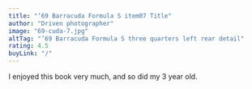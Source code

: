 ```yaml
---
title: "’69 Barracuda Formula S item07 Title"
author: "Driven photographer"
image: "69-cuda-7.jpg"
altTag: "’69 Barracuda Formula S three quarters left rear detail"
rating: 4.5
buyLink: "/"
---
```


I enjoyed this book very much, and so did my 3 year old.